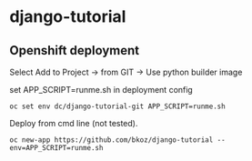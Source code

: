 # django-tutorial

## Openshift deployment

Select Add to Project -> from GIT -> Use python builder image

set APP_SCRIPT=runme.sh in deployment config

```
oc set env dc/django-tutorial-git APP_SCRIPT=runme.sh
```

Deploy from cmd line (not tested).

```
oc new-app https://github.com/bkoz/django-tutorial --env=APP_SCRIPT=runme.sh
```

